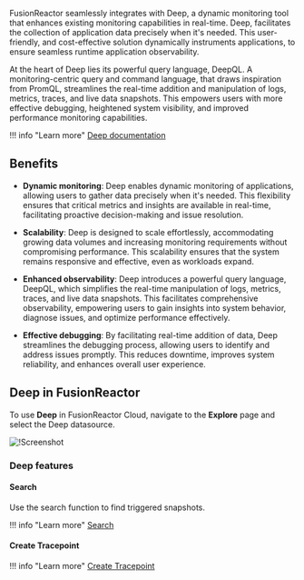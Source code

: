 FusionReactor seamlessly integrates with Deep, a dynamic monitoring tool that enhances existing monitoring capabilities in real-time. Deep, facilitates the collection of application data precisely when it's needed. This user-friendly, and cost-effective solution dynamically instruments applications, to ensure seamless runtime application observability.

At the heart of Deep lies its powerful query language, DeepQL. A monitoring-centric query and command language, that draws inspiration from PromQL, streamlines the real-time addition and manipulation of logs, metrics, traces, and live data snapshots. This empowers users with more effective debugging, heightened system visibility, and improved performance monitoring capabilities.

!!! info "Learn more"
    [Deep documentation](https://intergral.github.io/deep/)



## Benefits

* **Dynamic monitoring**: Deep enables dynamic monitoring of applications, allowing users to gather data precisely when it's needed. This flexibility ensures that critical metrics and insights are available in real-time, facilitating proactive decision-making and issue resolution.

* **Scalability**: Deep is designed to scale effortlessly, accommodating growing data volumes and increasing monitoring requirements without compromising performance. This scalability ensures that the system remains responsive and effective, even as workloads expand.

* **Enhanced observability**: Deep introduces a powerful query language, DeepQL, which simplifies the real-time manipulation of logs, metrics, traces, and live data snapshots. This facilitates comprehensive observability, empowering users to gain insights into system behavior, diagnose issues, and optimize performance effectively.

* **Effective debugging**: By facilitating real-time addition of data, Deep streamlines the debugging process, allowing users to identify and address issues promptly. This reduces downtime, improves system reliability, and enhances overall user experience.

## Deep in FusionReactor

To use **Deep** in FusionReactor Cloud, navigate to the **Explore** page and select the Deep datasource.

![!Screenshot](/frdocs/Monitor-your-data/Deep/images/deep1.png)

### Deep features

#### Search

Use the search function to find triggered snapshots. 

!!! info "Learn more"
    [Search](/frdocs/Data-insights/Features/Deep/Search/)

#### Create Tracepoint

!!! info "Learn more"
    [Create Tracepoint](/frdocs/Data-insights/Features/Deep/Create-Tracepoint/)

